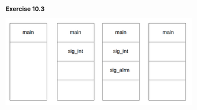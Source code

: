 ### Exercise 10.3

![diagram](https://github.com/jonathantorres/bookshelf/blob/master/apue/img/10.3.png)
